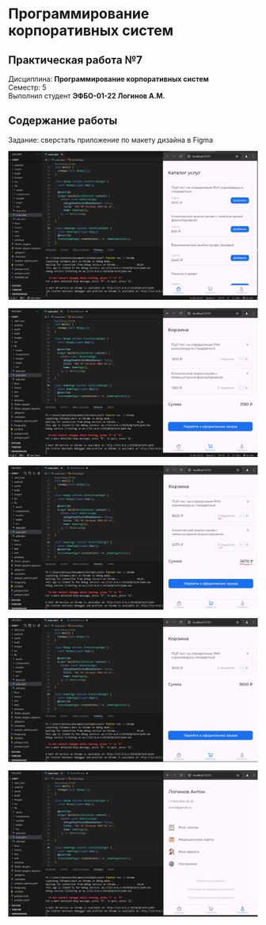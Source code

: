 # Программирование корпоративных систем
## Практическая работа №7
Дисциплина: **Программирование корпоративных систем** <br>
Семестр: 5 <br>
Выполнил студент **ЭФБО-01-22 Логинов А.М.** <br>


## Содержание работы
Задание: сверстать приложение по макету дизайна в Figma


![alt text](assets/images/scrn1.PNG)

![alt text](assets/images/scrn2.PNG)

![alt text](assets/images/scrn3.PNG)

![alt text](assets/images/scrn4.PNG)

![alt text](assets/images/scrn5.PNG)